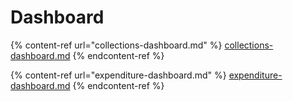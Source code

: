 # Dashboard

{% content-ref url="collections-dashboard.md" %}
[collections-dashboard.md](collections-dashboard.md)
{% endcontent-ref %}

{% content-ref url="expenditure-dashboard.md" %}
[expenditure-dashboard.md](expenditure-dashboard.md)
{% endcontent-ref %}





